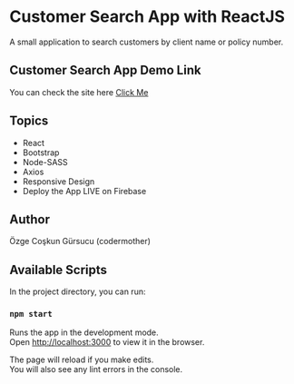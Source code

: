 # Customer Search App with ReactJS

A small application to search customers by client name or policy number.

## Customer Search App Demo Link

You can check the site here
[Click Me](https://customerslist-v1.web.app/)

## Topics

- React
- Bootstrap
- Node-SASS
- Axios
- Responsive Design
- Deploy the App LIVE on Firebase

## Author

Özge Coşkun Gürsucu (codermother)

## Available Scripts

In the project directory, you can run:

### `npm start`

Runs the app in the development mode.\
Open [http://localhost:3000](http://localhost:3000) to view it in the browser.

The page will reload if you make edits.\
You will also see any lint errors in the console.
